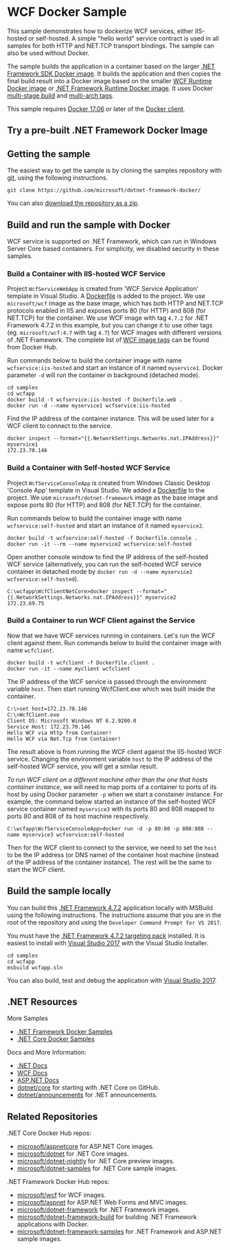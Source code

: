# WCF Docker Sample
This sample demonstrates how to dockerize WCF services, either IIS-hosted or self-hosted. A simple "hello world" service contract is used in all samples for both HTTP and NET.TCP transport bindings. The sample can also be used without Docker.

The sample builds the application in a container based on the larger [.NET Framework SDK Docker image](https://hub.docker.com/r/microsoft/dotnet-framework-build/). It builds the application and then copies the final build result into a Docker image based on the smaller [WCF Runtime Docker image](https://hub.docker.com/r/microsoft/wcf/) or [.NET Framework Runtime Docker image](https://hub.docker.com/r/microsoft/dotnet-framework/). It uses Docker [multi-stage build](https://github.com/dotnet/announcements/issues/18) and [multi-arch tags](https://github.com/dotnet/announcements/issues/14).

This sample requires [Docker 17.06](https://docs.docker.com/release-notes/docker-ce) or later of the [Docker client](https://store.docker.com/editions/community/docker-ce-desktop-windows).

## Try a pre-built .NET Framework Docker Image

## Getting the sample

The easiest way to get the sample is by cloning the samples repository with [git](https://git-scm.com/downloads), using the following instructions.

```console
git clone https://github.com/microsoft/dotnet-framework-docker/
```

You can also [download the repository as a zip](https://github.com/microsoft/dotnet-framework-docker/archive/master.zip).

## Build and run the sample with Docker
WCF service is supported on .NET Framework, which can run in Windows Server Core based containers. For simplicity, we disabled security in these samples.

### Build a Container with IIS-hosted WCF Service
Project `WcfServiceWebApp` is created from 'WCF Service Application' template in Visual Studio. A [Dockerfile](/Dockerfile.web) is added to the project. We use `microsoft/wcf` image as the base image, which has both HTTP and NET.TCP protocols enabled in IIS and exposes ports 80 (for HTTP) and 808 (for NET.TCP) for the container. We use WCF image with tag `4.7.2` for .NET Framework 4.7.2 in this example, but you can change it to use other tags (eg. `microsoft/wcf:4.7` with tag `4.7`) for WCF images with different versions of .NET Framework. The complete list of [WCF image tags](https://hub.docker.com/r/microsoft/wcf/tags/) can be found from Docker Hub. 

Run commands below to build the container image with name `wcfservice:iis-hosted` and start an instance of it named `myservice1`. Docker parameter `-d` will run the container in background (detached mode).
```
cd samples
cd wcfapp
docker build -t wcfservice:iis-hosted -f Dockerfile.web .
docker run -d --name myservice1 wcfservice:iis-hosted
```
Find the IP address of the container instance. This will be used later for a WCF client to connect to the service.
```
docker inspect --format="{{.NetworkSettings.Networks.nat.IPAddress}}" myservice1
172.23.70.146
```
### Build a Container with Self-hosted WCF Service
Project `WcfServiceConsoleApp` is created from Windows Classic Desktop 'Console App' template in Visual Studio. We added a [Dockerfile](/Dockerfile.console) to the project. We use `microsoft/dotnet-framework` image as the base image and expose ports 80 (for HTTP) and 808 (for NET.TCP) for the container.

Run commands below to build the container image with name `wcfservice:self-hosted` and start an instance of it named `myservice2`.
```
docker build -t wcfservice:self-hosted -f Dockerfile.console .
docker run -it --rm --name myservice2 wcfservice:self-hosted
```
Open another console window to find the IP address of the self-hosted WCF service (alternatively, you can run the self-hosted WCF service container in detached mode by `docker run -d --name myservice2 wcfservice:self-hosted`).
```
C:\wcfapp\WcfClientNetCore>docker inspect --format="{{.NetworkSettings.Networks.nat.IPAddress}}" myservice2
172.23.69.75
```
### Build a Container to run WCF Client against the Service
Now that we have WCF services running in containers. Let's run the WCF client against them. Run commands below to build the container image with name `wcfclient`.  
```
docker build -t wcfclient -f Dockerfile.client .
docker run -it --name myclient wcfclient
```
The IP address of the WCF service is passed through the environment variable `host`. Then start running WcfClient.exe which was built inside the container.
```
C:\>set host=172.23.70.146
C:\>WcfClient.exe
Client OS: Microsoft Windows NT 6.2.9200.0
Service Host: 172.23.70.146
Hello WCF via Http from Container!
Hello WCF via Net.Tcp from Container!
```
The result above is from running the WCF client against the IIS-hosted WCF service. Changing the environment variable `host` to the IP address of the self-hosted WCF service, you will get a similar result.

*To run WCF client on a different machine other than the one that hosts container instance*, we will need to map ports of a container to ports of its host by using Docker parameter `-p` when we start a constainer instance. For example, the command below started an instance of the self-hosted WCF service container named `myservice3` with its ports 80 and 808 mapped to ports 80 and 808 of its host machine respectively.
```
C:\wcfapp\WcfServiceConsoleApp>docker run -d -p 80:80 -p 808:808 --name myservice3 wcfservice:self-hosted
```
Then for the WCF client to connect to the service, we need to set the `host` to be the IP address (or DNS name) of the container host machine (instead of the IP address of the container instance). The rest will be the same to start the WCF client.

## Build the sample locally

You can build this [.NET Framework 4.7.2](https://www.microsoft.com/net/download/dotnet-framework-runtime/net472) application locally with MSBuild using the following instructions. The instructions assume that you are in the root of the repository and using the `Developer Command Prompt for VS 2017`.

You must have the [.NET Framework 4.7.2 targeting pack](https://go.microsoft.com/fwlink/?LinkId=863261) installed. It is easiest to install with [Visual Studio 2017](https://www.microsoft.com/net/download/Windows/build) with the Visual Studio Installer.

```console
cd samples
cd wcfapp
msbuild wcfapp.sln
```

You can also build, test and debug the application with [Visual Studio 2017](https://www.microsoft.com/net/download/Windows/build).

## .NET Resources

More Samples

* [.NET Framework Docker Samples](../README.md)
* [.NET Core Docker Samples](https://github.com/dotnet/dotnet-docker/blob/master/samples/README.md)

Docs and More Information:

* [.NET Docs](https://docs.microsoft.com/dotnet/)
* [WCF Docs](https://docs.microsoft.com/dotnet/framework/wcf/)
* [ASP.NET Docs](https://docs.microsoft.com/aspnet/)
* [dotnet/core](https://github.com/dotnet/core) for starting with .NET Core on GitHub.
* [dotnet/announcements](https://github.com/dotnet/announcements/issues) for .NET announcements.

## Related Repositories

.NET Core Docker Hub repos:

* [microsoft/aspnetcore](https://hub.docker.com/r/microsoft/aspnetcore/) for ASP.NET Core images.
* [microsoft/dotnet](https://hub.docker.com/r/microsoft/dotnet/) for .NET Core images.
* [microsoft/dotnet-nightly](https://hub.docker.com/r/microsoft/dotnet-nightly/) for .NET Core preview images.
* [microsoft/dotnet-samples](https://hub.docker.com/r/microsoft/dotnet-samples/) for .NET Core sample images.

.NET Framework Docker Hub repos:

* [microsoft/wcf](https://hub.docker.com/r/microsoft/wcf/) for WCF images.
* [microsoft/aspnet](https://hub.docker.com/r/microsoft/aspnet/) for ASP.NET Web Forms and MVC images.
* [microsoft/dotnet-framework](https://hub.docker.com/r/microsoft/dotnet-framework/) for .NET Framework images.
* [microsoft/dotnet-framework-build](https://hub.docker.com/r/microsoft/dotnet-framework-build/) for building .NET Framework applications with Docker.
* [microsoft/dotnet-framework-samples](https://hub.docker.com/r/microsoft/dotnet-framework-samples/) for .NET Framework and ASP.NET sample images.